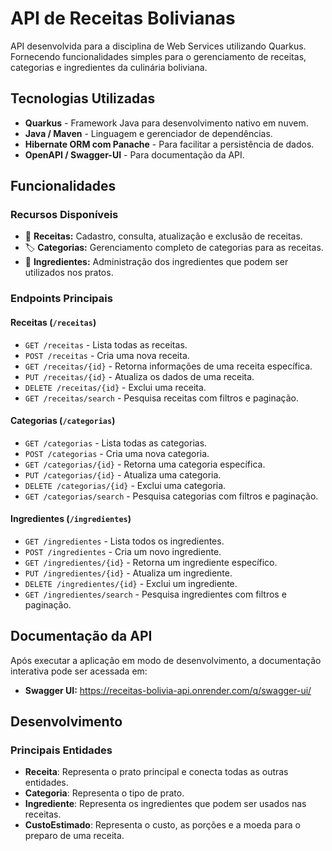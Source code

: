 # API de Receitas Bolivianas

API desenvolvida para a disciplina de Web Services utilizando Quarkus. Fornecendo funcionalidades simples para o gerenciamento de receitas, categorias e ingredientes da culinária boliviana.

## Tecnologias Utilizadas

* **Quarkus** - Framework Java para desenvolvimento nativo em nuvem.
* **Java / Maven** - Linguagem e gerenciador de dependências.
* **Hibernate ORM com Panache** - Para facilitar a persistência de dados.
* **OpenAPI / Swagger-UI** - Para documentação da API.

## Funcionalidades

### Recursos Disponíveis

* 🍲 **Receitas:** Cadastro, consulta, atualização e exclusão de receitas.
* 🏷️ **Categorias:** Gerenciamento completo de categorias para as receitas.
* 🥕 **Ingredientes:** Administração dos ingredientes que podem ser utilizados nos pratos.

### Endpoints Principais

#### Receitas (`/receitas`)

* `GET /receitas` - Lista todas as receitas.
* `POST /receitas` - Cria uma nova receita.
* `GET /receitas/{id}` - Retorna informações de uma receita específica.
* `PUT /receitas/{id}` - Atualiza os dados de uma receita.
* `DELETE /receitas/{id}` - Exclui uma receita.
* `GET /receitas/search` - Pesquisa receitas com filtros e paginação.

#### Categorias (`/categorias`)

* `GET /categorias` - Lista todas as categorias.
* `POST /categorias` - Cria uma nova categoria.
* `GET /categorias/{id}` - Retorna uma categoria específica.
* `PUT /categorias/{id}` - Atualiza uma categoria.
* `DELETE /categorias/{id}` - Exclui uma categoria.
* `GET /categorias/search` - Pesquisa categorias com filtros e paginação.

#### Ingredientes (`/ingredientes`)

* `GET /ingredientes` - Lista todos os ingredientes.
* `POST /ingredientes` - Cria um novo ingrediente.
* `GET /ingredientes/{id}` - Retorna um ingrediente específico.
* `PUT /ingredientes/{id}` - Atualiza um ingrediente.
* `DELETE /ingredientes/{id}` - Exclui um ingrediente.
* `GET /ingredientes/search` - Pesquisa ingredientes com filtros e paginação.

## Documentação da API

Após executar a aplicação em modo de desenvolvimento, a documentação interativa pode ser acessada em:

* **Swagger UI:** https://receitas-bolivia-api.onrender.com/q/swagger-ui/

## Desenvolvimento

### Principais Entidades

* **Receita**: Representa o prato principal e conecta todas as outras entidades.
* **Categoria**: Representa o tipo de prato.
* **Ingrediente**: Representa os ingredientes que podem ser usados nas receitas.
* **CustoEstimado**: Representa o custo, as porções e a moeda para o preparo de uma receita.
